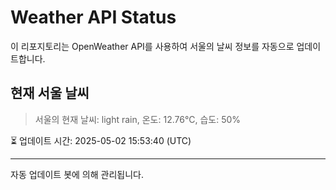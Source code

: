 
# Weather API Status

이 리포지토리는 OpenWeather API를 사용하여 서울의 날씨 정보를 자동으로 업데이트합니다.

## 현재 서울 날씨
> 서울의 현재 날씨: light rain, 온도: 12.76°C, 습도: 50%

⏳ 업데이트 시간: 2025-05-02 15:53:40 (UTC)

---
자동 업데이트 봇에 의해 관리됩니다.
